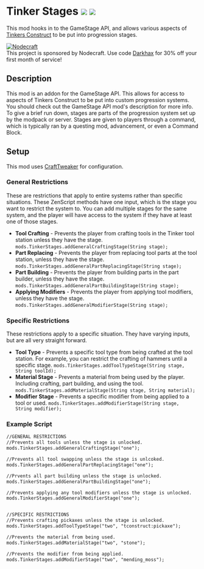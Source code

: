 # Tinker Stages [![](http://cf.way2muchnoise.eu/275343.svg)](https://minecraft.curseforge.com/projects/tinkerstages) [![](http://cf.way2muchnoise.eu/versions/275343.svg)](https://minecraft.curseforge.com/projects/tinkerstages)

This mod hooks in to the GameStage API, and allows various aspects of [Tinkers Construct](https://minecraft.curseforge.com/projects/tinkers-construct) to be put into progression stages.

[![Nodecraft](https://i.imgur.com/sz9PUmK.png)](https://nodecraft.com/r/darkhax)    
This project is sponsored by Nodecraft. Use code [Darkhax](https://nodecraft.com/r/darkhax) for 30% off your first month of service!

## Description
This mod is an addon for the GameStage API. This allows for access to aspects of Tinkers Construct to be put into custom progression systems. You should check out the GameStage API mod's description for more info. To give a brief run down, stages are parts of the progression system set up by the modpack or server. Stages are given to players through a command, which is typically ran by a questing mod, advancement, or even a Command Block. 

## Setup
This mod uses [CraftTweaker](https://minecraft.curseforge.com/projects/crafttweaker) for configuration.

### General Restrictions
These are restrictions that apply to entire systems rather than specific situations. These ZenScript methods have one input, which is the stage you want to restrict the system to. You can add multiple stages for the same system, and the player will have access to the system if they have at least one of those stages. 

- **Tool Crafting** - Prevents the player from crafting tools in the Tinker tool station unless they have the stage. `mods.TinkerStages.addGeneralCraftingStage(String stage);`
- **Part Replacing** - Prevents the player from replacing tool parts at the tool station, unless they have the stage. `mods.TinkerStages.addGeneralPartReplacingStage(String stage);`
- **Part Building** - Prevents the player from building parts in the part builder, unless they have the stage. `mods.TinkerStages.addGeneralPartBuildingStage(String stage);`
- **Applying Modifiers** - Prevents the player from applying tool modifiers, unless they have the stage. `mods.TinkerStages.addGeneralModifierStage(String stage);`

### Specific Restrictions
These restrictions apply to a specific situation. They have varying inputs, but are all very straight forward. 

- **Tool Type** - Prevents a specific tool type from being crafted at the tool station. For example, you can restrict the crafting of hammers until a specific stage. `mods.TinkerStages.addToolTypeStage(String stage, String toolId);`
- **Material Stage** - Prevents a material from being used by the player. Including crafting, part building, and using the tool. `mods.TinkerStages.addMaterialStage(String stage, String material);`
- **Modifier Stage** - Prevents a specific modifier from being applied to a tool or used. `mods.TinkerStages.addModifierStage(String stage, String modifier);`

### Example Script

```apache
//GENERAL RESTRICTIONS
//Prevents all tools unless the stage is unlocked.
mods.TinkerStages.addGeneralCraftingStage("one");

//Prevents all tool swapping unless the stage is unlcoked.
mods.TinkerStages.addGeneralPartReplacingStage("one");

//Prvents all part building unless the stage is unlocked.
mods.TinkerStages.addGeneralPartBuildingStage("one");

//Prevents applying any tool modifiers unless the stage is unlocked.
mods.TinkerStages.addGeneralModifierStage("one");


//SPECIFIC RESTRICTIONS
//Prevents crafting pickaxes unless the stage is unlocked.
mods.TinkerStages.addToolTypeStage("two", "tconstruct:pickaxe");

//Prevents the material from being used. 
mods.TinkerStages.addMaterialStage("two", "stone");

//Prevents the modifier from being applied.
mods.TinkerStages.addModifierStage("two", "mending_moss");
```
